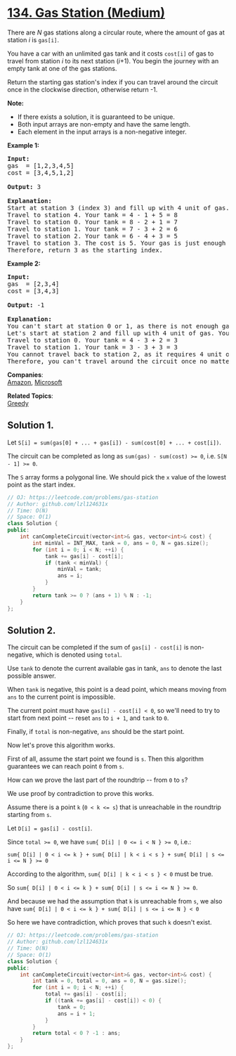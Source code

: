 # [134. Gas Station (Medium)](https://leetcode.com/problems/gas-station/)

<p>There are <em>N</em> gas stations along a circular route, where the amount of gas at station <em>i</em> is <code>gas[i]</code>.</p>

<p>You have a car with an unlimited gas tank and it costs <code>cost[i]</code> of gas to travel from station <em>i</em> to its next station (<em>i</em>+1). You begin the journey with an empty tank at one of the gas stations.</p>

<p>Return the starting gas station's index if you can travel around the circuit once in the clockwise direction, otherwise return -1.</p>

<p><strong>Note:</strong></p>

<ul>
	<li>If there exists a&nbsp;solution, it is guaranteed to be unique.</li>
	<li>Both input arrays are non-empty and have the same length.</li>
	<li>Each element in the input arrays is a non-negative integer.</li>
</ul>

<p><strong>Example 1:</strong></p>

<pre><strong>Input:</strong> 
gas  = [1,2,3,4,5]
cost = [3,4,5,1,2]

<strong>Output:</strong> 3

<strong>Explanation:
</strong>Start at station 3 (index 3) and fill up with 4 unit of gas. Your tank = 0 + 4 = 4
Travel to station 4. Your tank = 4 - 1 + 5 = 8
Travel to station 0. Your tank = 8 - 2 + 1 = 7
Travel to station 1. Your tank = 7 - 3 + 2 = 6
Travel to station 2. Your tank = 6 - 4 + 3 = 5
Travel to station 3. The cost is 5. Your gas is just enough to travel back to station 3.
Therefore, return 3 as the starting index.
</pre>

<p><strong>Example 2:</strong></p>

<pre><strong>Input:</strong> 
gas  = [2,3,4]
cost = [3,4,3]

<strong>Output:</strong> -1

<strong>Explanation:
</strong>You can't start at station 0 or 1, as there is not enough gas to travel to the next station.
Let's start at station 2 and fill up with 4 unit of gas. Your tank = 0 + 4 = 4
Travel to station 0. Your tank = 4 - 3 + 2 = 3
Travel to station 1. Your tank = 3 - 3 + 3 = 3
You cannot travel back to station 2, as it requires 4 unit of gas but you only have 3.
Therefore, you can't travel around the circuit once no matter where you start.
</pre>


**Companies**:  
[Amazon](https://leetcode.com/company/amazon), [Microsoft](https://leetcode.com/company/microsoft)

**Related Topics**:  
[Greedy](https://leetcode.com/tag/greedy/)

## Solution 1.

Let `S[i] = sum(gas[0] + ... + gas[i]) - sum(cost[0] + ... + cost[i])`.

The circuit can be completed as long as `sum(gas) - sum(cost) >= 0`, i.e. `S[N - 1] >= 0`.

The `S` array forms a polygonal line. We should pick the `x` value of the lowest point as the start index.


```cpp
// OJ: https://leetcode.com/problems/gas-station
// Author: github.com/lzl124631x
// Time: O(N)
// Space: O(1)
class Solution {
public:
    int canCompleteCircuit(vector<int>& gas, vector<int>& cost) {
        int minVal = INT_MAX, tank = 0, ans = 0, N = gas.size();
        for (int i = 0; i < N; ++i) {
            tank += gas[i] - cost[i];
            if (tank < minVal) {
                minVal = tank;
                ans = i;
            }
        }
        return tank >= 0 ? (ans + 1) % N : -1;
    }
};
```

## Solution 2.

The circuit can be completed if the sum of `gas[i] - cost[i]` is non-negative, which is denoted using `total`.

Use `tank` to denote the current available gas in tank, `ans` to denote the last possible answer.

When `tank` is negative, this point is a dead point, which means moving from `ans` to the current point is impossible.

The current point must have `gas[i] - cost[i] < 0`, so we'll need to try to start from next point -- reset `ans` to `i + 1`, and `tank` to `0`.

Finally, if `total` is non-negative, `ans` should be the start point.

Now let's prove this algorithm works.

First of all, assume the start point we found is `s`. Then this algorithm guarantees we can reach point `0` from `s`.

How can we prove the last part of the roundtrip -- from `0` to `s`?

We use proof by contradiction to prove this works.

Assume there is a point `k` (`0 < k <= s`) that is unreachable in the roundtrip starting from `s`.

Let `D[i] = gas[i] - cost[i]`.

Since `total >= 0`, we have `sum{ D[i] | 0 <= i < N } >= 0`, i.e.:

```
sum{ D[i] | 0 < i <= k } + sum{ D[i] | k < i < s } + sum{ D[i] | s <= i <= N } >= 0
```

According to the algorithm, `sum{ D[i] | k < i < s } < 0` must be true.

So `sum{ D[i] | 0 < i <= k } + sum{ D[i] | s <= i <= N } >= 0`.

And because we had the assumption that `k` is unreachable from `s`, we also have `sum{ D[i] | 0 < i <= k } + sum{ D[i] | s <= i <= N } < 0`

So here we have contradiction, which proves that such `k` doesn't exist.

```cpp
// OJ: https://leetcode.com/problems/gas-station
// Author: github.com/lzl124631x
// Time: O(N)
// Space: O(1)
class Solution {
public:
    int canCompleteCircuit(vector<int>& gas, vector<int>& cost) {
        int tank = 0, total = 0, ans = 0, N = gas.size();
        for (int i = 0; i < N; ++i) {
            total += gas[i] - cost[i];
            if ((tank += gas[i] - cost[i]) < 0) {
                tank = 0;
                ans = i + 1;
            }
        }
        return total < 0 ? -1 : ans;
    }
};
```
